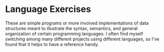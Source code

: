 Language Exercises
==================

These are simple programs or more involved implementations of data structures
meant to illustrate the syntax, semantics, and general organization of certain
programming languages. I often find myself switching among many different
projects using different languages, so I've found that it helps to have a
reference handy.

